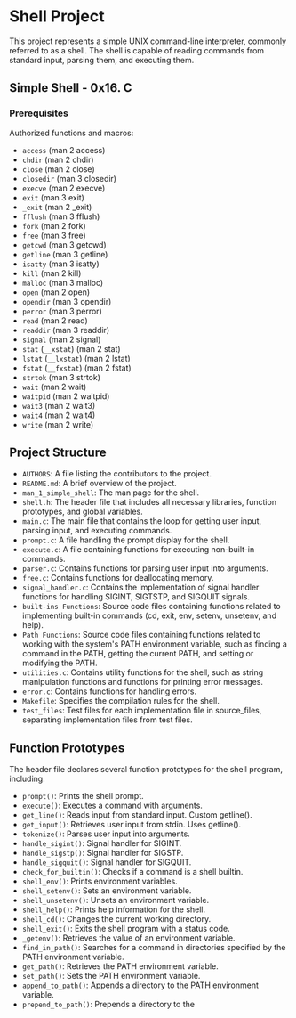 # Shell Project

This project represents a simple UNIX command-line interpreter, commonly referred to as a shell. The shell is capable of reading commands from standard input, parsing them, and executing them.

## Simple Shell - 0x16. C

### Prerequisites

Authorized functions and macros:

- `access` (man 2 access)
- `chdir` (man 2 chdir)
- `close` (man 2 close)
- `closedir` (man 3 closedir)
- `execve` (man 2 execve)
- `exit` (man 3 exit)
- `_exit` (man 2 _exit)
- `fflush` (man 3 fflush)
- `fork` (man 2 fork)
- `free` (man 3 free)
- `getcwd` (man 3 getcwd)
- `getline` (man 3 getline)
- `isatty` (man 3 isatty)
- `kill` (man 2 kill)
- `malloc` (man 3 malloc)
- `open` (man 2 open)
- `opendir` (man 3 opendir)
- `perror` (man 3 perror)
- `read` (man 2 read)
- `readdir` (man 3 readdir)
- `signal` (man 2 signal)
- `stat` (`__xstat`) (man 2 stat)
- `lstat` (`__lxstat`) (man 2 lstat)
- `fstat` (`__fxstat`) (man 2 fstat)
- `strtok` (man 3 strtok)
- `wait` (man 2 wait)
- `waitpid` (man 2 waitpid)
- `wait3` (man 2 wait3)
- `wait4` (man 2 wait4)
- `write` (man 2 write)

## Project Structure


- `AUTHORS`: A file listing the contributors to the project.
- `README.md`: A brief overview of the project.
- `man_1_simple_shell`: The man page for the shell.
- `shell.h`: The header file that includes all necessary libraries, function prototypes, and global variables.
- `main.c`: The main file that contains the loop for getting user input, parsing input, and executing commands.
- `prompt.c`: A file handling the prompt display for the shell.
- `execute.c`: A file containing functions for executing non-built-in commands.
- `parser.c`: Contains functions for parsing user input into arguments.
- `free.c`: Contains functions for deallocating memory.
- `signal_handler.c`: Contains the implementation of signal handler functions for handling SIGINT, SIGTSTP, and SIGQUIT signals.
- `built-ins Functions`: Source code files containing functions related to implementing built-in commands (cd, exit, env, setenv, unsetenv, and help).
- `Path Functions`: Source code files containing functions related to working with the system's PATH environment variable, such as finding a command in the PATH, getting the current PATH, and setting or modifying the PATH.
- `utilities.c`: Contains utility functions for the shell, such as string manipulation functions and functions for printing error messages.
- `error.c`: Contains functions for handling errors.
- `Makefile`: Specifies the compilation rules for the shell.
- `test_files`: Test files for each implementation file in source_files, separating implementation files from test files.

## Function Prototypes

The header file declares several function prototypes for the shell program, including:

- `prompt()`: Prints the shell prompt.
- `execute()`: Executes a command with arguments.
- `get_line()`: Reads input from standard input. Custom getline().
- `get_input()`: Retrieves user input from stdin. Uses getline().
- `tokenize()`: Parses user input into arguments.
- `handle_sigint()`: Signal handler for SIGINT.
- `handle_sigstp()`: Signal handler for SIGSTP.
- `handle_sigquit()`: Signal handler for SIGQUIT.
- `check_for_builtin()`: Checks if a command is a shell builtin.
- `shell_env()`: Prints environment variables.
- `shell_setenv()`: Sets an environment variable.
- `shell_unsetenv()`: Unsets an environment variable.
- `shell_help()`: Prints help information for the shell.
- `shell_cd()`: Changes the current working directory.
- `shell_exit()`: Exits the shell program with a status code.
- `_getenv()`: Retrieves the value of an environment variable.
- `find_in_path()`: Searches for a command in directories specified by the PATH environment variable.
- `get_path()`: Retrieves the PATH environment variable.
- `set_path()`: Sets the PATH environment variable.
- `append_to_path()`: Appends a directory to the PATH environment variable.
- `prepend_to_path()`: Prepends a directory to the

